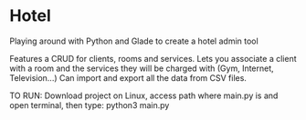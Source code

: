 # Hotel
Playing around with Python and Glade to create a hotel admin tool

Features a CRUD for clients, rooms and services. Lets you associate a client with a room and the services they will be charged with (Gym, Internet, Television...)
Can import and export all the data from CSV files.

TO RUN:
Download project on Linux, access path where main.py is and open terminal, then type:
python3 main.py
